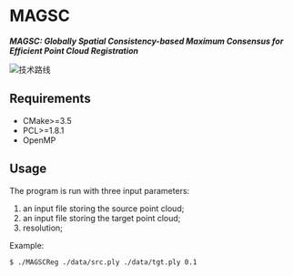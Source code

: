 # MAGSC
***MAGSC: Globally Spatial Consistency-based Maximum Consensus for Efficient Point Cloud Registration***

![技术路线](https://github.com/user-attachments/assets/edcdb969-4e4e-4774-bda7-9a2c26f8c38d)


## Requirements
- CMake>=3.5
- PCL>=1.8.1
- OpenMP

## Usage
The program is run with three input parameters:
1. an input file storing the source point cloud;
2. an input file storing the target point cloud;
3. resolution;

Example:
```
$ ./MAGSCReg ./data/src.ply ./data/tgt.ply 0.1
```
